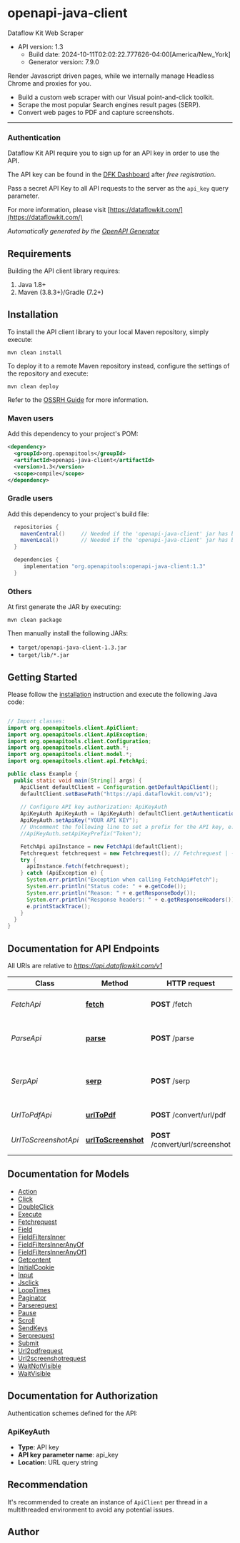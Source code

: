 # openapi-java-client

Dataflow Kit Web Scraper
- API version: 1.3
  - Build date: 2024-10-11T02:02:22.777626-04:00[America/New_York]
  - Generator version: 7.9.0

Render Javascript driven pages, while we internally manage Headless Chrome and proxies for you. 

- Build a custom web scraper with our Visual point-and-click toolkit.
- Scrape the most popular Search engines result pages (SERP).
- Convert web pages to PDF and capture screenshots.
***
### Authentication
Dataflow Kit API require you to sign up for an API key in order to use the API. 

The API key can be found in the [DFK Dashboard](https://account.dataflowkit.com) after _free registration_.

Pass a secret API Key to all API requests to the server as the `api_key` query parameter. 


  For more information, please visit [https://dataflowkit.com/](https://dataflowkit.com/)

*Automatically generated by the [OpenAPI Generator](https://openapi-generator.tech)*


## Requirements

Building the API client library requires:
1. Java 1.8+
2. Maven (3.8.3+)/Gradle (7.2+)

## Installation

To install the API client library to your local Maven repository, simply execute:

```shell
mvn clean install
```

To deploy it to a remote Maven repository instead, configure the settings of the repository and execute:

```shell
mvn clean deploy
```

Refer to the [OSSRH Guide](http://central.sonatype.org/pages/ossrh-guide.html) for more information.

### Maven users

Add this dependency to your project's POM:

```xml
<dependency>
  <groupId>org.openapitools</groupId>
  <artifactId>openapi-java-client</artifactId>
  <version>1.3</version>
  <scope>compile</scope>
</dependency>
```

### Gradle users

Add this dependency to your project's build file:

```groovy
  repositories {
    mavenCentral()     // Needed if the 'openapi-java-client' jar has been published to maven central.
    mavenLocal()       // Needed if the 'openapi-java-client' jar has been published to the local maven repo.
  }

  dependencies {
     implementation "org.openapitools:openapi-java-client:1.3"
  }
```

### Others

At first generate the JAR by executing:

```shell
mvn clean package
```

Then manually install the following JARs:

* `target/openapi-java-client-1.3.jar`
* `target/lib/*.jar`

## Getting Started

Please follow the [installation](#installation) instruction and execute the following Java code:

```java

// Import classes:
import org.openapitools.client.ApiClient;
import org.openapitools.client.ApiException;
import org.openapitools.client.Configuration;
import org.openapitools.client.auth.*;
import org.openapitools.client.model.*;
import org.openapitools.client.api.FetchApi;

public class Example {
  public static void main(String[] args) {
    ApiClient defaultClient = Configuration.getDefaultApiClient();
    defaultClient.setBasePath("https://api.dataflowkit.com/v1");
    
    // Configure API key authorization: ApiKeyAuth
    ApiKeyAuth ApiKeyAuth = (ApiKeyAuth) defaultClient.getAuthentication("ApiKeyAuth");
    ApiKeyAuth.setApiKey("YOUR API KEY");
    // Uncomment the following line to set a prefix for the API key, e.g. "Token" (defaults to null)
    //ApiKeyAuth.setApiKeyPrefix("Token");

    FetchApi apiInstance = new FetchApi(defaultClient);
    Fetchrequest fetchrequest = new Fetchrequest(); // Fetchrequest | - _Base fetcher type_ is the right choice for fetching server-side rendered pages. It takes fewer resources and works faster than rendering HTML with _Chrome fetcher_ - But for rendering Angular, React, and Vue.js web sites, you should always specify _Chrome fetcher type_. In this case, headless chrome fetcher renders dynamic Javascript content in the same way as real web browsers would do it.  Generate ready-to-run code for your favorite language at [https://dataflowkit.com/render-web](https://dataflowkit.com/render-web) 
    try {
      apiInstance.fetch(fetchrequest);
    } catch (ApiException e) {
      System.err.println("Exception when calling FetchApi#fetch");
      System.err.println("Status code: " + e.getCode());
      System.err.println("Reason: " + e.getResponseBody());
      System.err.println("Response headers: " + e.getResponseHeaders());
      e.printStackTrace();
    }
  }
}

```

## Documentation for API Endpoints

All URIs are relative to *https://api.dataflowkit.com/v1*

Class | Method | HTTP request | Description
------------ | ------------- | ------------- | -------------
*FetchApi* | [**fetch**](docs/FetchApi.md#fetch) | **POST** /fetch | Download web page content
*ParseApi* | [**parse**](docs/ParseApi.md#parse) | **POST** /parse | Extract structured data from web pages
*SerpApi* | [**serp**](docs/SerpApi.md#serp) | **POST** /serp | Collect search results from search engines
*UrlToPdfApi* | [**urlToPdf**](docs/UrlToPdfApi.md#urlToPdf) | **POST** /convert/url/pdf | Save web page as PDF
*UrlToScreenshotApi* | [**urlToScreenshot**](docs/UrlToScreenshotApi.md#urlToScreenshot) | **POST** /convert/url/screenshot | Capture web page Screenshots.


## Documentation for Models

 - [Action](docs/Action.md)
 - [Click](docs/Click.md)
 - [DoubleClick](docs/DoubleClick.md)
 - [Execute](docs/Execute.md)
 - [Fetchrequest](docs/Fetchrequest.md)
 - [Field](docs/Field.md)
 - [FieldFiltersInner](docs/FieldFiltersInner.md)
 - [FieldFiltersInnerAnyOf](docs/FieldFiltersInnerAnyOf.md)
 - [FieldFiltersInnerAnyOf1](docs/FieldFiltersInnerAnyOf1.md)
 - [Getcontent](docs/Getcontent.md)
 - [InitialCookie](docs/InitialCookie.md)
 - [Input](docs/Input.md)
 - [Jsclick](docs/Jsclick.md)
 - [LoopTimes](docs/LoopTimes.md)
 - [Paginator](docs/Paginator.md)
 - [Parserequest](docs/Parserequest.md)
 - [Pause](docs/Pause.md)
 - [Scroll](docs/Scroll.md)
 - [SendKeys](docs/SendKeys.md)
 - [Serprequest](docs/Serprequest.md)
 - [Submit](docs/Submit.md)
 - [Url2pdfrequest](docs/Url2pdfrequest.md)
 - [Url2screenshotrequest](docs/Url2screenshotrequest.md)
 - [WaitNotVisible](docs/WaitNotVisible.md)
 - [WaitVisible](docs/WaitVisible.md)


<a id="documentation-for-authorization"></a>
## Documentation for Authorization


Authentication schemes defined for the API:
<a id="ApiKeyAuth"></a>
### ApiKeyAuth

- **Type**: API key
- **API key parameter name**: api_key
- **Location**: URL query string


## Recommendation

It's recommended to create an instance of `ApiClient` per thread in a multithreaded environment to avoid any potential issues.

## Author



